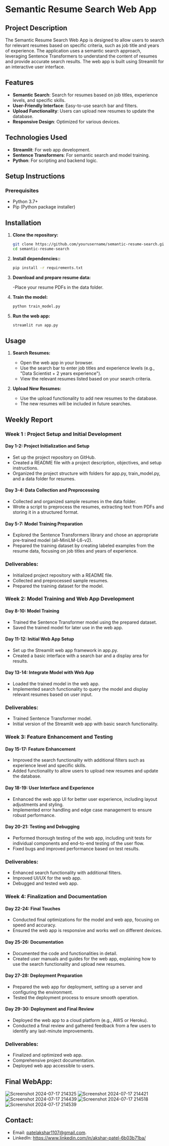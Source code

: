 # Semantic Resume Search Web App

## Project Description

The Semantic Resume Search Web App is designed to allow users to search for relevant resumes based on specific criteria, such as job title and years of experience. The application uses a semantic search approach, leveraging Sentence Transformers to understand the content of resumes and provide accurate search results. The web app is built using Streamlit for an interactive user interface.

## Features

- **Semantic Search**: Search for resumes based on job titles, experience levels, and specific skills.
- **User-Friendly Interface**: Easy-to-use search bar and filters.
- **Upload Functionality**: Users can upload new resumes to update the database.
- **Responsive Design**: Optimized for various devices.

## Technologies Used

- **Streamlit**: For web app development.
- **Sentence Transformers**: For semantic search and model training.
- **Python**: For scripting and backend logic.


## Setup Instructions

### Prerequisites

- Python 3.7+
- Pip (Python package installer)

## Installation

1. **Clone the repository:**
   ```bash
   git clone https://github.com/yourusername/semantic-resume-search.git
   cd semantic-resume-search

2. **Install dependencies::**
   ```bash
   pip install -r requirements.txt

3. **Download and prepare resume data:**

   -Place your resume PDFs in the data folder.

4. **Train the model:**
   ```bash
   python train_model.py

5. **Run the web app:**
   ```bash
   streamlit run app.py

## Usage

1. **Search Resumes:**

   - Open the web app in your browser.
   - Use the search bar to enter job titles and experience levels (e.g., "Data Scientist + 2 years experience").
   - View the relevant resumes listed based on your search criteria.

2. **Upload New Resumes:**

   - Use the upload functionality to add new resumes to the database.
   - The new resumes will be included in future searches.
  
## Weekly Report

### Week 1 : Project Setup and Initial Development

#### Day 1-2: Project Initialization and Setup

- Set up the project repository on GitHub.
- Created a README file with a project description, objectives, and setup instructions.
- Organized the project structure with folders for app.py, train_model.py, and a data folder for resumes.

#### Day 3-4: Data Collection and Preprocessing

- Collected and organized sample resumes in the data folder.
- Wrote a script to preprocess the resumes, extracting text from PDFs and storing it in a structured format.

#### Day 5-7: Model Training Preparation

- Explored the Sentence Transformers library and chose an appropriate pre-trained model (all-MiniLM-L6-v2).
- Prepared the training dataset by creating labeled examples from the resume data, focusing on job titles and years of experience.

### Deliverables: 

- Initialized project repository with a README file.
- Collected and preprocessed sample resumes.
- Prepared the training dataset for the model.

### Week 2: Model Training and Web App Development

#### Day 8-10: Model Training

- Trained the Sentence Transformer model using the prepared dataset.
- Saved the trained model for later use in the web app.

#### Day 11-12: Initial Web App Setup

- Set up the Streamlit web app framework in app.py.
- Created a basic interface with a search bar and a display area for results.

#### Day 13-14: Integrate Model with Web App

- Loaded the trained model in the web app.
- Implemented search functionality to query the model and display relevant resumes based on user input.

### Deliverables:

- Trained Sentence Transformer model.
- Initial version of the Streamlit web app with basic search functionality.

### Week 3: Feature Enhancement and Testing

#### Day 15-17: Feature Enhancement

- Improved the search functionality with additional filters such as experience level and specific skills.
- Added functionality to allow users to upload new resumes and update the database.

#### Day 18-19: User Interface and Experience

- Enhanced the web app UI for better user experience, including layout adjustments and styling.
- Implemented error handling and edge case management to ensure robust performance.

#### Day 20-21: Testing and Debugging

- Performed thorough testing of the web app, including unit tests for individual components and end-to-end testing of the user flow.
- Fixed bugs and improved performance based on test results.

### Deliverables:

- Enhanced search functionality with additional filters.
- Improved UI/UX for the web app.
- Debugged and tested web app.

### Week 4: Finalization and Documentation

#### Day 22-24: Final Touches

- Conducted final optimizations for the model and web app, focusing on speed and accuracy.
- Ensured the web app is responsive and works well on different devices.

#### Day 25-26: Documentation

- Documented the code and functionalities in detail.
- Created user manuals and guides for the web app, explaining how to use the search functionality and upload new resumes.

#### Day 27-28: Deployment Preparation

- Prepared the web app for deployment, setting up a server and configuring the environment.
- Tested the deployment process to ensure smooth operation.

#### Day 29-30: Deployment and Final Review

- Deployed the web app to a cloud platform (e.g., AWS or Heroku).
- Conducted a final review and gathered feedback from a few users to identify any last-minute improvements.

### Deliverables:

- Finalized and optimized web app.
- Comprehensive project documentation.
- Deployed web app accessible to users.

## Final WebApp: 
![Screenshot 2024-07-17 214325](https://github.com/user-attachments/assets/69df780b-7e19-4574-a6b1-ea25bac014d6)
![Screenshot 2024-07-17 214421](https://github.com/user-attachments/assets/cdd00d83-4b65-40fe-959f-7516b63b59fa)
![Screenshot 2024-07-17 214439](https://github.com/user-attachments/assets/a9a646f2-a5cd-4247-9faf-74719b410e6d)
![Screenshot 2024-07-17 214518](https://github.com/user-attachments/assets/74d3136d-1849-4584-839b-56d19db0db44)
![Screenshot 2024-07-17 214539](https://github.com/user-attachments/assets/51a6fb53-5aa0-4752-ba91-3573dd662fad)


## Contact: 

- Email:  patelakshar1107@gmail.com.
- LinkedIn: https://www.linkedin.com/in/akshar-patel-6b03b71ba/
